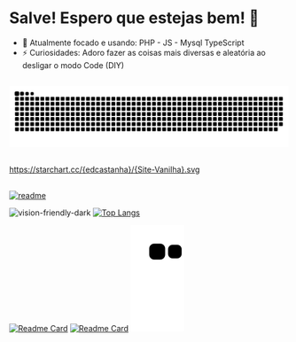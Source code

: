 # Salve! Espero que estejas bem!  👋

- 🔭 Atualmente focado e usando: PHP - JS - Mysql TypeScript
- ⚡ Curiosidades: Adoro fazer as coisas mais diversas e aleatória ao desligar o modo Code (DIY)
##
![Snake](https://raw.githubusercontent.com/Platane/snk/output/github-contribution-grid-snake.svg)

## 
https://starchart.cc/{edcastanha}/{Site-Vanilha}.svg
## 

[![readme](https://github-readme-stats.vercel.app/api/pin/?username=edcastanha&repo=edcastanha&theme=react)](https://github.com/edcastanha/edcastanha)


![vision-friendly-dark](https://github-readme-stats.vercel.app/api?username=edcastanha&theme=dark&show_icons=true&locale=pt-br)
[![Top Langs](https://github-readme-stats.vercel.app/api/top-langs/?username=edcastanha&locale=pt-br)](https://github.com/edcastanha/github-readme-stats)




[![Readme Card](https://github-readme-stats.vercel.app/api/pin/?username=edcastanha&repo=devkut)](https://github.com/edcastanha/devkut)
[![Readme Card](https://github-readme-stats.vercel.app/api/pin/?username=edcastanha&repo=Site-Vanilha)](https://github.com/edcastanha/Site-Vanilha)
![github snake animation](https://raw.githubusercontent.com/edcastanha/edcastanha/output/github-contribution-grid-snake.svg)



